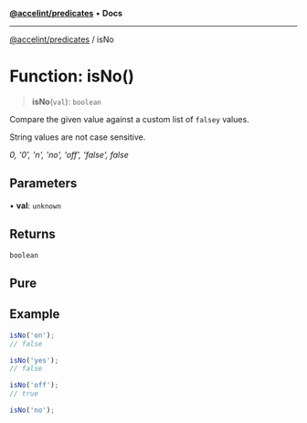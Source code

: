 [**@accelint/predicates**](../README.md) • **Docs**

***

[@accelint/predicates](../README.md) / isNo

# Function: isNo()

> **isNo**(`val`): `boolean`

Compare the given value against a custom list of `falsey` values.

String values are not case sensitive.

_0, '0', 'n', 'no', 'off', 'false', false_

## Parameters

• **val**: `unknown`

## Returns

`boolean`

## Pure

## Example

```ts
isNo('on');
// false

isNo('yes');
// false

isNo('off');
// true

isNo('no');
```
